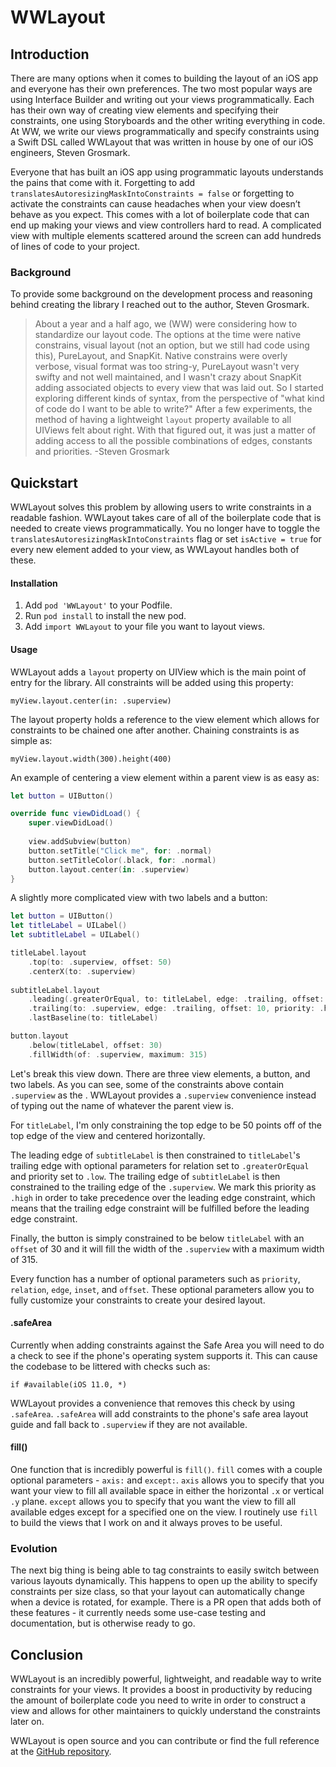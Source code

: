 # WWLayout

## Introduction
There are many options when it comes to building the layout of an iOS app and everyone has their own preferences. The two most popular ways are using Interface Builder and writing out your views programmatically. Each has their own way of creating view elements and specifying their constraints, one using Storyboards and the other writing everything in code. At WW, we write our views programmatically and specify constraints using a Swift DSL called WWLayout that was written in house by one of our iOS engineers, Steven Grosmark.

Everyone that has built an iOS app using programmatic layouts understands the pains that come with it. Forgetting to add `translatesAutoresizingMaskIntoConstraints = false` or forgetting to activate the constraints can cause headaches when your view doesn’t behave as you expect. This comes with a lot of boilerplate code that can end up making your views and view controllers hard to read. A complicated view with multiple elements scattered around the screen can add hundreds of lines of code to your project. 

### Background

To provide some background on the development process and reasoning behind creating the library I reached out to the author, Steven Grosmark. 

> About a year and a half ago, we (WW) were considering how to standardize our layout code.  The options at the time were native constrains, visual layout (not an option, but we still had code using this), PureLayout, and SnapKit. Native constrains were overly verbose, visual format was too string-y, PureLayout wasn't very swifty and not well maintained, and I wasn't crazy about SnapKit adding associated objects to every view that was laid out.  So I started exploring different kinds of syntax, from the perspective of "what kind of code do I want to be able to write?"  After a few experiments, the method of having a lightweight `layout` property available to all UIViews felt about right.  With that figured out, it was just a matter of adding access to all the possible combinations of edges, constants and priorities. -Steven Grosmark
>


## Quickstart
WWLayout solves this problem by allowing users to write constraints in a readable fashion. WWLayout takes care of all of the boilerplate code that is needed to create views programmatically. You no longer have to toggle the `translatesAutoresizingMaskIntoConstraints` flag or set `isActive = true` for every new element added to your view, as WWLayout handles both of these. 

#### Installation
1. Add `pod 'WWLayout'` to your Podfile.
2. Run `pod install` to install the new pod.
3. Add `import WWLayout` to your file you want to layout views.

#### Usage

WWLayout adds a `layout` property on UIView which is the main point of entry for the library. All constraints will be added using this property: 

`myView.layout.center(in: .superview)`

The layout property holds a reference to the view element which allows for constraints to be chained one after another. Chaining constraints is as simple as: 

`myView.layout.width(300).height(400)`

An example of centering a view element within a parent view is as easy as:
```swift
let button = UIButton()

override func viewDidLoad() {
    super.viewDidLoad()
    
    view.addSubview(button)
    button.setTitle("Click me", for: .normal)
    button.setTitleColor(.black, for: .normal)
    button.layout.center(in: .superview)
}
```

A slightly more complicated view with two labels and a button:
```swift
let button = UIButton()
let titleLabel = UILabel()
let subtitleLabel = UILabel()

titleLabel.layout
    .top(to: .superview, offset: 50)
    .centerX(to: .superview)
        
subtitleLabel.layout
    .leading(.greaterOrEqual, to: titleLabel, edge: .trailing, offset: 40, priority: .low)
    .trailing(to: .superview, edge: .trailing, offset: 10, priority: .high)
    .lastBaseline(to: titleLabel)

button.layout
    .below(titleLabel, offset: 30)
    .fillWidth(of: .superview, maximum: 315)
```

Let's break this view down. There are three view elements, a button, and two labels. As you can see, some of the constraints above contain `.superview` as the . WWLayout provides a `.superview` convenience instead of typing out the name of whatever the parent view is.

For `titleLabel`, I'm only constraining the top edge to be 50 points off of the top edge of the view and centered horizontally. 

The leading edge of `subtitleLabel` is then constrained to `titleLabel`'s trailing edge with optional parameters for relation set to `.greaterOrEqual` and priority set to `.low`. The trailing edge of `subtitleLabel` is then constrained to the trailing edge of the `.superview`. We mark this priority as `.high` in order to take precedence over the leading edge constraint, which means that the trailing edge constraint will be fulfilled before the leading edge constraint.

Finally, the button is simply constrained to be below `titleLabel` with an `offset` of 30 and it will fill the width of the `.superview` with a maximum width of 315. 

Every function has a number of optional parameters such as `priority`, `relation`, `edge`, `inset`, and `offset`. These optional parameters allow you to fully customize your constraints to create your desired layout.

#### .safeArea

Currently when adding constraints against the Safe Area you will need to do a check to see if the phone's operating system supports it. This can cause the codebase to be littered with checks such as: 

```if #available(iOS 11.0, *)```

WWLayout provides a convenience that removes this check by using `.safeArea`. `.safeArea` will add constraints to the phone's safe area layout guide and fall back to `.superview` if they are not available.

#### fill()

One function that is incredibly powerful is `fill()`. `fill` comes with a couple optional parameters - `axis:` and `except:`. `axis` allows you to specify that you want your view to fill all available space in either the horizontal `.x` or vertical `.y` plane. `except` allows you to specify that you want the view to fill all available edges except for a specified one on the view. I routinely use `fill` to build the views that I work on and it always proves to be useful.

### Evolution

The next big thing is being able to tag constraints to easily switch between various layouts dynamically.  This happens to open up the ability to specify constraints per size class, so that your layout can automatically change when a device is rotated, for example.  There is a PR open that adds both of these features - it currently needs some use-case testing and documentation, but is otherwise ready to go.

## Conclusion

WWLayout is an incredibly powerful, lightweight, and readable way to write constraints for your views. It provides a boost in productivity by reducing the amount of boilerplate code you need to write in order to construct a view and allows for other maintainers to quickly understand the constraints later on. 

WWLayout is open source and you can contribute or find the full reference at the [GitHub repository](https://github.com/ww-tech/wwlayout).